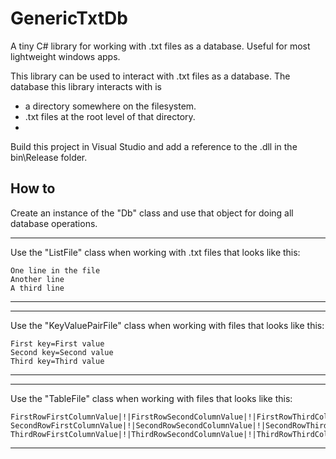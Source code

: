 # GenericTxtDb
A tiny C# library for working with .txt files as a database. Useful for most lightweight windows apps.

This library can be used to interact with .txt files as a database.
The database this library interacts with is
- a directory somewhere on the filesystem.
- .txt files at the root level of that directory.
- 
Build this project in Visual Studio and add a reference to the .dll in the bin\Release folder.

How to
------
Create an instance of the "Db" class and use that object for doing all database operations.
___
Use the "ListFile" class when working with .txt files that looks like this:
```
One line in the file
Another line
A third line
```
___
___
Use the "KeyValuePairFile" class when working with files that looks like this:
```
First key=First value
Second key=Second value
Third key=Third value
```
___
___
Use the "TableFile" class when working with files that looks like this:
```
FirstRowFirstColumnValue|!|FirstRowSecondColumnValue|!|FirstRowThirdColumnValue
SecondRowFirstColumnValue|!|SecondRowSecondColumnValue|!|SecondRowThirdColumnValue
ThirdRowFirstColumnValue|!|ThirdRowSecondColumnValue|!|ThirdRowThirdColumnValue
```
___
